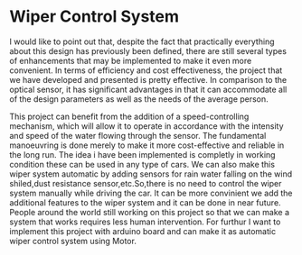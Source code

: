 # Wiper Control System

I would like to point out that, despite the fact that practically everything about this design has previously been defined, there are still several types of enhancements that may be implemented to make it even more convenient. 
In terms of efficiency and cost effectiveness, the project that we have developed and presented is pretty effective. 
In comparison to the optical sensor, it has significant advantages in that it can accommodate all of the design parameters as well as the needs of the average person.


This project can benefit from the addition of a speed-controlling mechanism, which will allow it to operate in accordance with the intensity and speed of the water flowing through the sensor. 
The fundamental manoeuvring is done merely to make it more cost-effective and reliable in the long run. 
The idea i have been implemented is completly in working condition these can be used in any type of cars.
We can also make this wiper system automatic by adding sensors for rain water falling on the wind shiled,dust resistance sensor,etc.So,there is no need to control the wiper system manually while driving the car.
It can be more convinient we add the additional features to the wiper system and it can be done in near future.
People around the world still working on this project so that we can make a system that works requires less human intervention.
For furthur I want to implement this project with arduino board and can make it as automatic wiper control system using Motor.

